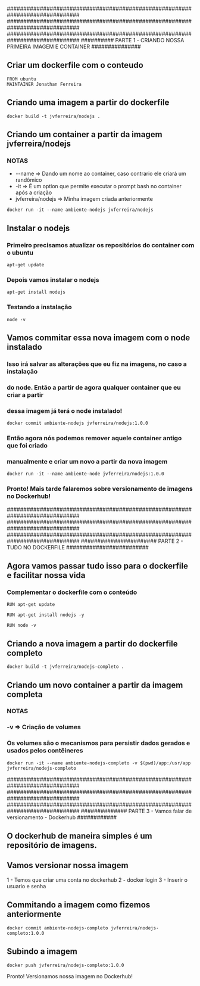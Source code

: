 ##############################################################################
##############################################################################
##############################################################################
########## PARTE 1 - CRIANDO NOSSA PRIMEIRA IMAGEM E CONTAINER ###############

## Criar um dockerfile com o conteudo

```
FROM ubuntu
MAINTAINER Jonathan Ferreira
```

## Criando uma imagem a partir do dockerfile

```
docker build -t jvferreira/nodejs .
```

## Criando um container a partir da imagem jvferreira/nodejs
### NOTAS
* --name => Dando um nome ao container, caso contrario ele criará um randômico
* -it => É um option que permite executar o prompt bash no container após a criação
* jvferreira/nodejs => Minha imagem criada anteriormente

```
docker run -it --name ambiente-nodejs jvferreira/nodejs
```

## Instalar o nodejs

### Primeiro precisamos atualizar os repositórios do container com o ubuntu

```
apt-get update
```

### Depois vamos instalar o nodejs

```
apt-get install nodejs
```

### Testando a instalação

```
node -v
```

## Vamos commitar essa nova imagem com o node instalado

### Isso irá salvar as alterações que eu fiz na imagens, no caso a instalação
### do node. Então a partir de agora qualquer container que eu criar a partir
### dessa imagem já terá o node instalado!

```
docker commit ambiente-nodejs jvferreira/nodejs:1.0.0
```

### Então agora nós podemos remover aquele container antigo que foi criado
### manualmente e criar um novo a partir da nova imagem

```
docker run -it --name ambiente-node jvferreira/nodejs:1.0.0
```

### Pronto! Mais tarde falaremos sobre versionamento de imagens no Dockerhub!

##############################################################################
##############################################################################
##############################################################################
####################### PARTE 2 - TUDO NO DOCKERFILE #########################

## Agora vamos passar tudo isso para o dockerfile e facilitar nossa vida

### Complementar o dockerfile com o conteúdo

```
RUN apt-get update

RUN apt-get install nodejs -y

RUN node -v
```

## Criando a nova imagem a partir do dockerfile completo

```
docker build -t jvferreira/nodejs-completo .
```

## Criando um novo container a partir da imagem completa

### NOTAS
### -v => Criação de volumes
### Os volumes são o mecanismos para persistir dados gerados e usados ​​pelos contêineres

```
docker run -it --name ambiente-nodejs-completo -v $(pwd)/app:/usr/app jvferreira/nodejs-completo
```

##############################################################################
##############################################################################
##############################################################################
############## PARTE 3 - Vamos falar de versionamento - Dockerhub ############


## O dockerhub de maneira simples é um repositório de imagens.

## Vamos versionar nossa imagem

1 - Temos que criar uma conta no dockerhub
2 - docker login
3 - Inserir o usuario e senha

## Commitando a imagem como fizemos anteriormente

```
docker commit ambiente-nodejs-completo jvferreira/nodejs-completo:1.0.0
```

## Subindo a imagem

```
docker push jvferreira/nodejs-completo:1.0.0
```

Pronto! Versionamos nossa imagem no Dockerhub!
